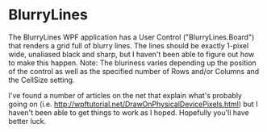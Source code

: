 # BlurryLines

The BlurryLines WPF application has a User Control ("BlurryLines.Board") that renders a grid full of blurry lines.  The lines should be exactly 1-pixel wide, unaliased black and sharp, but I haven't been able to figure out how to make this happen.  Note: The bluriness varies depending up the position of the control as well as the specified number of Rows and/or Columns and the CellSize setting. 

I've found a number of articles on the net that explain what's probably going on (i.e. http://wpftutorial.net/DrawOnPhysicalDevicePixels.html) but I haven't been able to get things to work as I hoped.  Hopefully you'll have better luck.
